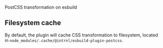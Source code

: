 PostCSS transformation on esbuild

## Filesystem cache

By default, the plugin will cache CSS transformation to filesystem, located in
`node_modules/.cache/@intrnl/esbuild-plugin-postcss`.
